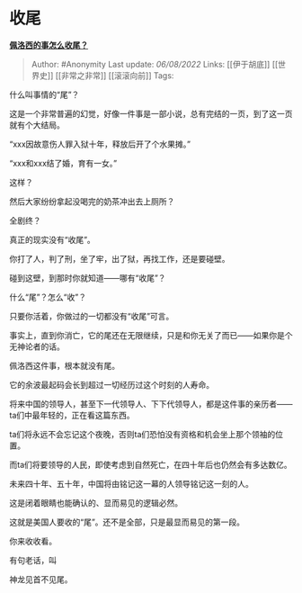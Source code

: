 # 收尾
[**佩洛西的事怎么收尾？**](https://afdian.net/p/296f8684144511ed9d7352540025c377)

> Author: #Anonymity
> Last update: *06/08/2022*
> Links: [[伊于胡底]] [[世界史]] [[非常之非常]] [[滚滚向前]]
> Tags:

什么叫事情的“尾”？

这是一个非常普遍的幻觉，好像一件事是一部小说，总有完结的一页，到了这一页就有个大结局。

“xxx因故意伤人罪入狱十年，释放后开了个水果摊。”

“xxx和xxx结了婚，育有一女。”

这样？

然后大家纷纷拿起没喝完的奶茶冲出去上厕所？

全剧终？

真正的现实没有“收尾”。

你打了人，判了刑，坐了牢，出了狱，再找工作，还是要碰壁。

碰到这壁，到那时你就知道——哪有“收尾”？

什么“尾”？怎么“收”？

只要你活着，你做过的一切都没有“收尾”可言。

事实上，直到你消亡，它的尾还在无限继续，只是和你无关了而已——如果你是个无神论者的话。

佩洛西这件事，根本就没有尾。

它的余波最起码会长到超过一切经历过这个时刻的人寿命。

将来中国的领导人，甚至下一代领导人、下下代领导人，都是这件事的亲历者——ta们中最年轻的，正在看这篇东西。

ta们将永远不会忘记这个夜晚，否则ta们恐怕没有资格和机会坐上那个领袖的位置。

而ta们将要领导的人民，即使考虑到自然死亡，在四十年后也仍然会有多达数亿。

未来四十年、五十年，中国将由铭记这一幕的人领导铭记这一刻的人。

这是闭着眼睛也能确认的、显而易见的逻辑必然。

这就是美国人要收的“尾”。还不是全部，只是最显而易见的第一段。

你来收收看。

有句老话，叫

神龙见首不见尾。

